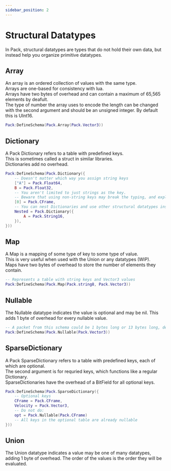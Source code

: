 ```yaml
---
sidebar_position: 2
---
```


# Structural Datatypes

In Pack, structural datatypes are types that do not hold their own data, but instead help you organize primitive datatypes.

## Array

An array is an ordered collection of values with the same type.  
Arrays are one-based for consistency with lua.  
Arrays have two bytes of overhead and can contain a maximum of 65,565 elements by deafult.  
The type of number the array uses to encode the length can be changed with the second argument
and should be an unsigned integer. By default this is UInt16.

```lua
Pack:DefineSchema(Pack.Array(Pack.Vector3))
```

## Dictionary

A Pack Dictionary refers to a table with predefined keys.  
This is sometimes called a struct in similar libraries.  
Dictionaries add no overhead.

```lua
Pack:DefineSchema(Pack.Dictionary({
    -- Doesn't matter which way you assign string keys
    ["A"] = Pack.Float64,
    B = Pack.Float32,
    -- You aren't limited to just strings as the key.
    -- Beware that using non-string keys may break the typing, and explicit type annotation may not be able to fix it.
    [0] = Pack.CFrame,
    -- You can nest Dictionaries and use other structural datatypes inside a dictionary
    Nested = Pack.Dictionary({
        A = Pack.String16,
    }),
}))
```

## Map

A Map is a mapping of some type of key to some type of value.  
This is very useful when used with the Union or any datatypes (WIP).  
Maps have two bytes of overhead to store the number of elements they contain.

```lua
-- Represents a table with string keys and Vector3 values
Pack:DefineSchema(Pack.Map(Pack.string8, Pack.Vector3))
```

## Nullable

The Nullable datatype indicates the value is optional and may be nil. This adds 1 byte of overhead for every nullable value.

```lua
-- A packet from this schema could be 1 bytes long or 13 bytes long, depending if the Vector3 was passed in or not.
Pack:DefineSchema(Pack.Nullable(Pack.Vector3))
```

## SparseDictionary

A Pack SparseDictionary refers to a table with predefined keys, each of which are optional.  
The second argument is for requried keys, which functions like a regular Dictionary.  
SparseDictionaries have the overhead of a BitField for all optional keys.

```lua
Pack:DefineSchema(Pack.SparseDictionary({
    -- Optional keys
    CFrame = Pack.CFrame,
    Velocity = Pack.Vector3,
    -- Do not do:
    opt = Pack.Nullable(Pack.CFrame)
    -- All keys in the optional table are already nullable
}))
```

## Union

The Union datatype indicates a value may be one of many datatypes, adding 1 byte of overhead. The order of the values is the order they will be evaluated.
